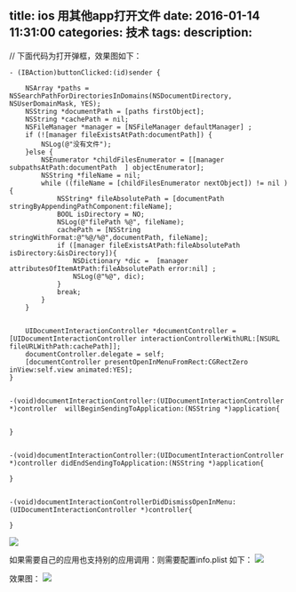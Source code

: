 title: ios 用其他app打开文件
date: 2016-01-14 11:31:00
categories: 技术
tags: 
description:
---
// 下面代码为打开弹框，效果图如下：

<!--more-->

```objc
- (IBAction)buttonClicked:(id)sender {
    
    NSArray *paths = NSSearchPathForDirectoriesInDomains(NSDocumentDirectory, NSUserDomainMask, YES);
    NSString *documentPath = [paths firstObject];
    NSString *cachePath = nil;
    NSFileManager *manager = [NSFileManager defaultManager] ;
    if (![manager fileExistsAtPath:documentPath]) {
        NSLog(@"没有文件");
    }else {
        NSEnumerator *childFilesEnumerator = [[manager subpathsAtPath:documentPath  ] objectEnumerator];
        NSString *fileName = nil;
        while ((fileName = [childFilesEnumerator nextObject]) != nil ){
            NSString* fileAbsolutePath = [documentPath stringByAppendingPathComponent:fileName];
            BOOL isDirectory = NO;
            NSLog(@"filePath %@", fileName);
            cachePath = [NSString stringWithFormat:@"%@/%@",documentPath, fileName];
            if ([manager fileExistsAtPath:fileAbsolutePath isDirectory:&isDirectory]){
                NSDictionary *dic =  [manager attributesOfItemAtPath:fileAbsolutePath error:nil] ;
                NSLog(@"%@", dic);
            }
            break;
        }
    }
    
    
    UIDocumentInteractionController *documentController = [UIDocumentInteractionController interactionControllerWithURL:[NSURL fileURLWithPath:cachePath]];
    documentController.delegate = self;
    [documentController presentOpenInMenuFromRect:CGRectZero inView:self.view animated:YES];
}


-(void)documentInteractionController:(UIDocumentInteractionController *)controller  willBeginSendingToApplication:(NSString *)application{
    
    
}


-(void)documentInteractionController:(UIDocumentInteractionController *)controller didEndSendingToApplication:(NSString *)application{
    
}


-(void)documentInteractionControllerDidDismissOpenInMenu:(UIDocumentInteractionController *)controller{
    
}

```
![](http://img.blog.csdn.net/20160114121914335)


如果需要自己的应用也支持别的应用调用：则需要配置info.plist 如下：
![]()![](http://img.blog.csdn.net/20160114122715580?watermark/2/text/aHR0cDovL2Jsb2cuY3Nkbi5uZXQv/font/5a6L5L2T/fontsize/400/fill/I0JBQkFCMA==/dissolve/70/gravity/Center)



效果图：
![](http://img.blog.csdn.net/20160114122208037)

